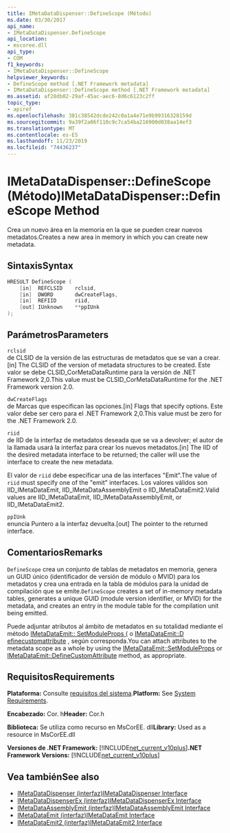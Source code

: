 ```yaml
---
title: IMetaDataDispenser::DefineScope (Método)
ms.date: 03/30/2017
api_name:
- IMetaDataDispenser.DefineScope
api_location:
- mscoree.dll
api_type:
- COM
f1_keywords:
- IMetaDataDispenser::DefineScope
helpviewer_keywords:
- DefineScope method [.NET Framework metadata]
- IMetaDataDispenser::DefineScope method [.NET Framework metadata]
ms.assetid: af28db02-29af-45ac-aec6-8d6c6123c2ff
topic_type:
- apiref
ms.openlocfilehash: 381c38542dcde242c0a1a4e71e9b99316328159d
ms.sourcegitcommit: 9a39f2a06f110c9c7ca54ba216900d038aa14ef3
ms.translationtype: MT
ms.contentlocale: es-ES
ms.lasthandoff: 11/23/2019
ms.locfileid: "74436237"
---
```

# <a name="imetadatadispenserdefinescope-method"></a><span data-ttu-id="003d7-102">IMetaDataDispenser::DefineScope (Método)</span><span class="sxs-lookup"><span data-stu-id="003d7-102">IMetaDataDispenser::DefineScope Method</span></span>
<span data-ttu-id="003d7-103">Crea un nuevo área en la memoria en la que se pueden crear nuevos metadatos.</span><span class="sxs-lookup"><span data-stu-id="003d7-103">Creates a new area in memory in which you can create new metadata.</span></span>  
  
## <a name="syntax"></a><span data-ttu-id="003d7-104">Sintaxis</span><span class="sxs-lookup"><span data-stu-id="003d7-104">Syntax</span></span>  
  
```cpp  
HRESULT DefineScope (  
    [in]  REFCLSID    rclsid,  
    [in]  DWORD       dwCreateFlags,  
    [in]  REFIID      riid,   
    [out] IUnknown    **ppIUnk  
);  
```  
  
## <a name="parameters"></a><span data-ttu-id="003d7-105">Parámetros</span><span class="sxs-lookup"><span data-stu-id="003d7-105">Parameters</span></span>  
 `rclsid`  
 <span data-ttu-id="003d7-106">de CLSID de la versión de las estructuras de metadatos que se van a crear.</span><span class="sxs-lookup"><span data-stu-id="003d7-106">[in] The CLSID of the version of metadata structures to be created.</span></span> <span data-ttu-id="003d7-107">Este valor se debe CLSID_CorMetaDataRuntime para la versión de .NET Framework 2,0.</span><span class="sxs-lookup"><span data-stu-id="003d7-107">This value must be CLSID_CorMetaDataRuntime for the .NET Framework version 2.0.</span></span>  
  
 `dwCreateFlags`  
 <span data-ttu-id="003d7-108">de Marcas que especifican las opciones.</span><span class="sxs-lookup"><span data-stu-id="003d7-108">[in] Flags that specify options.</span></span> <span data-ttu-id="003d7-109">Este valor debe ser cero para el .NET Framework 2,0.</span><span class="sxs-lookup"><span data-stu-id="003d7-109">This value must be zero for the .NET Framework 2.0.</span></span>  
  
 `riid`  
 <span data-ttu-id="003d7-110">de IID de la interfaz de metadatos deseada que se va a devolver; el autor de la llamada usará la interfaz para crear los nuevos metadatos.</span><span class="sxs-lookup"><span data-stu-id="003d7-110">[in] The IID of the desired metadata interface to be returned; the caller will use the interface to create the new metadata.</span></span>  
  
 <span data-ttu-id="003d7-111">El valor de `riid` debe especificar una de las interfaces "Emit".</span><span class="sxs-lookup"><span data-stu-id="003d7-111">The value of `riid` must specify one of the "emit" interfaces.</span></span> <span data-ttu-id="003d7-112">Los valores válidos son IID_IMetaDataEmit, IID_IMetaDataAssemblyEmit o IID_IMetaDataEmit2.</span><span class="sxs-lookup"><span data-stu-id="003d7-112">Valid values are IID_IMetaDataEmit, IID_IMetaDataAssemblyEmit, or IID_IMetaDataEmit2.</span></span>  
  
 `ppIUnk`  
 <span data-ttu-id="003d7-113">enuncia Puntero a la interfaz devuelta.</span><span class="sxs-lookup"><span data-stu-id="003d7-113">[out] The pointer to the returned interface.</span></span>  
  
## <a name="remarks"></a><span data-ttu-id="003d7-114">Comentarios</span><span class="sxs-lookup"><span data-stu-id="003d7-114">Remarks</span></span>  
 <span data-ttu-id="003d7-115">`DefineScope` crea un conjunto de tablas de metadatos en memoria, genera un GUID único (identificador de versión de módulo o MVID) para los metadatos y crea una entrada en la tabla de módulos para la unidad de compilación que se emite.</span><span class="sxs-lookup"><span data-stu-id="003d7-115">`DefineScope` creates a set of in-memory metadata tables, generates a unique GUID (module version identifier, or MVID) for the metadata, and creates an entry in the module table for the compilation unit being emitted.</span></span>  
  
 <span data-ttu-id="003d7-116">Puede adjuntar atributos al ámbito de metadatos en su totalidad mediante el método [IMetaDataEmit:: SetModuleProps (](../../../../docs/framework/unmanaged-api/metadata/imetadataemit-setmoduleprops-method.md) o [IMetaDataEmit::D efinecustomattribute](../../../../docs/framework/unmanaged-api/metadata/imetadataemit-definecustomattribute-method.md) , según corresponda.</span><span class="sxs-lookup"><span data-stu-id="003d7-116">You can attach attributes to the metadata scope as a whole by using the [IMetaDataEmit::SetModuleProps](../../../../docs/framework/unmanaged-api/metadata/imetadataemit-setmoduleprops-method.md) or [IMetaDataEmit::DefineCustomAttribute](../../../../docs/framework/unmanaged-api/metadata/imetadataemit-definecustomattribute-method.md) method, as appropriate.</span></span>  
  
## <a name="requirements"></a><span data-ttu-id="003d7-117">Requisitos</span><span class="sxs-lookup"><span data-stu-id="003d7-117">Requirements</span></span>  
 <span data-ttu-id="003d7-118">**Plataforma:** Consulte [requisitos del sistema](../../../../docs/framework/get-started/system-requirements.md).</span><span class="sxs-lookup"><span data-stu-id="003d7-118">**Platform:** See [System Requirements](../../../../docs/framework/get-started/system-requirements.md).</span></span>  
  
 <span data-ttu-id="003d7-119">**Encabezado:** Cor. h</span><span class="sxs-lookup"><span data-stu-id="003d7-119">**Header:** Cor.h</span></span>  
  
 <span data-ttu-id="003d7-120">**Biblioteca:** Se utiliza como recurso en MsCorEE. dll</span><span class="sxs-lookup"><span data-stu-id="003d7-120">**Library:** Used as a resource in MsCorEE.dll</span></span>  
  
 <span data-ttu-id="003d7-121">**Versiones de .NET Framework:** [!INCLUDE[net_current_v10plus](../../../../includes/net-current-v10plus-md.md)]</span><span class="sxs-lookup"><span data-stu-id="003d7-121">**.NET Framework Versions:** [!INCLUDE[net_current_v10plus](../../../../includes/net-current-v10plus-md.md)]</span></span>  
  
## <a name="see-also"></a><span data-ttu-id="003d7-122">Vea también</span><span class="sxs-lookup"><span data-stu-id="003d7-122">See also</span></span>

- [<span data-ttu-id="003d7-123">IMetaDataDispenser (interfaz)</span><span class="sxs-lookup"><span data-stu-id="003d7-123">IMetaDataDispenser Interface</span></span>](../../../../docs/framework/unmanaged-api/metadata/imetadatadispenser-interface.md)
- [<span data-ttu-id="003d7-124">IMetaDataDispenserEx (interfaz)</span><span class="sxs-lookup"><span data-stu-id="003d7-124">IMetaDataDispenserEx Interface</span></span>](../../../../docs/framework/unmanaged-api/metadata/imetadatadispenserex-interface.md)
- [<span data-ttu-id="003d7-125">IMetaDataAssemblyEmit (interfaz)</span><span class="sxs-lookup"><span data-stu-id="003d7-125">IMetaDataAssemblyEmit Interface</span></span>](../../../../docs/framework/unmanaged-api/metadata/imetadataassemblyemit-interface.md)
- [<span data-ttu-id="003d7-126">IMetaDataEmit (interfaz)</span><span class="sxs-lookup"><span data-stu-id="003d7-126">IMetaDataEmit Interface</span></span>](../../../../docs/framework/unmanaged-api/metadata/imetadataemit-interface.md)
- [<span data-ttu-id="003d7-127">IMetaDataEmit2 (interfaz)</span><span class="sxs-lookup"><span data-stu-id="003d7-127">IMetaDataEmit2 Interface</span></span>](../../../../docs/framework/unmanaged-api/metadata/imetadataemit2-interface.md)
